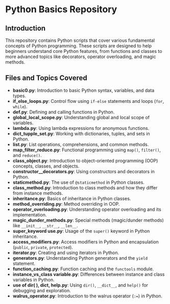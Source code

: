# Python Basics Repository

## Introduction
This repository contains Python scripts that cover various fundamental concepts of Python programming. These scripts are designed to help beginners understand core Python features, from functions and classes to more advanced topics like decorators, operator overloading, and magic methods.

## Files and Topics Covered

- **basic0.py**: Introduction to basic Python syntax, variables, and data types.
- **if_else_loops.py**: Control flow using `if-else` statements and loops (`for`, `while`).
- **def.py**: Defining and calling functions in Python.
- **global_local_scope.py**: Understanding global and local scope of variables.
- **lambda.py**: Using lambda expressions for anonymous functions.
- **dict_tupple_set.py**: Working with dictionaries, tuples, and sets in Python.
- **list.py**: List operations, comprehensions, and common methods.
- **map_filter_reduce.py**: Functional programming using `map()`, `filter()`, and `reduce()`.
- **class_object.py**: Introduction to object-oriented programming (OOP) concepts, classes, and objects.
- **constructor__decorators.py**: Using constructors and decorators in Python.
- **staticmethod.py**: The use of `@staticmethod` in Python classes.
- **class_method.py**: Introduction to class methods and how they differ from instance methods.
- **inheritance.py**: Basics of inheritance in Python classes.
- **method_overriding.py**: Method overriding in OOP.
- **operator_overloading.py**: Understanding operator overloading and its implementation.
- **magic_dunder_methods.py**: Special methods (magic/dunder methods) like `__init__`, `__str__`, `__len__`.
- **super_keyword use.py**: Usage of the `super()` keyword in Python inheritance.
- **access_modifiers.py**: Access modifiers in Python and encapsulation (`public`, `private`, `protected`).
- **iterator.py**: Creating and using iterators in Python.
- **generators.py**: Understanding Python generators and the `yield` statement.
- **function_caching.py**: Function caching and the `functools` module.
- **instance_vs_class variable.py**: Differences between instance and class variables in Python.
- **use of dir( ), __dict__, help.py**: Using `dir()`, `__dict__`, and `help()` for debugging and exploration.
- **walrus_operator.py**: Introduction to the walrus operator (`:=`) in Python.

